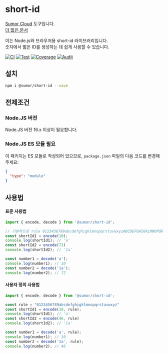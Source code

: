# short-id

[Sumor Cloud](https://sumor.cloud) 도구입니다.  
[더 많은 문서](https://sumor.cloud)

이는 Node.js와 브라우저용 short-id 라이브러리입니다.  
숫자에서 짧은 ID를 생성하는 데 쉽게 사용할 수 있습니다.

[![CI](https://github.com/sumor-cloud/short-id/actions/workflows/ci.yml/badge.svg)](https://github.com/sumor-cloud/short-id/actions/workflows/ci.yml)
[![Test](https://github.com/sumor-cloud/short-id/actions/workflows/ut.yml/badge.svg)](https://github.com/sumor-cloud/short-id/actions/workflows/ut.yml)
[![Coverage](https://github.com/sumor-cloud/short-id/actions/workflows/coverage.yml/badge.svg)](https://github.com/sumor-cloud/short-id/actions/workflows/coverage.yml)
[![Audit](https://github.com/sumor-cloud/short-id/actions/workflows/audit.yml/badge.svg)](https://github.com/sumor-cloud/short-id/actions/workflows/audit.yml)

## 설치

```bash
npm i @sumor/short-id --save
```

## 전제조건

### Node.JS 버전

Node.JS 버전 16.x 이상이 필요합니다.

### Node.JS ES 모듈 필요

이 패키지는 ES 모듈로 작성되어 있으므로, `package.json` 파일의 다음 코드를 변경해주세요:

```json
{
  "type": "module"
}
```

## 사용법

#### 표준 사용법
```js
import { encode, decode } from '@sumor/short-id';

// 기본적으로 rule 0123456789abcdefghigklmnopqrstuvwxyzABCDEFGHIGKLMNOPQRSTUVWXYZ를 사용합니다
const shortId1 = encode(10);
console.log(shortId1); // 'a'
const shortId2 = encode(72)
console.log(shortId2); // '1a'

const number1 = decode('a');
console.log(number1); // 10
const number2 = decode('1a');
console.log(number2); // 72
```

#### 사용자 정의 사용법
```js
import { encode, decode } from '@sumor/short-id';

const rule = "0123456789abcdefghigklmnopqrstuvwxyz"
const shortId1 = encode(10, rule);
console.log(shortId1); // 'a'
const shortId2 = encode(46, rule)
console.log(shortId2); // '1a'

const number1 = decode('a', rule);
console.log(number1); // 10
const number2 = decode('1a', rule);
console.log(number2); // 46

```